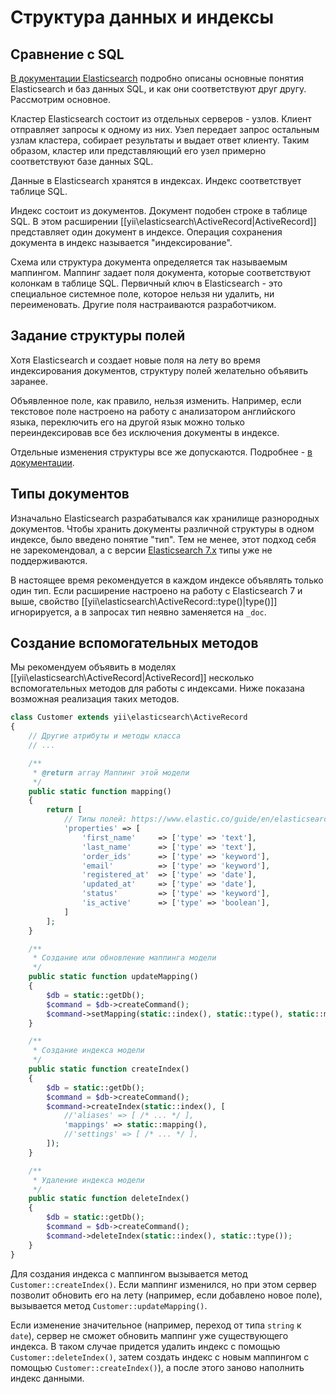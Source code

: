# Структура данных и индексы


## Сравнение с SQL

[В документации Elasticsearch](https://www.elastic.co/guide/en/elasticsearch/reference/current/_mapping_concepts_across_sql_and_elasticsearch.html) подробно описаны основные понятия Elasticsearch и баз данных SQL, и как они соответствуют друг другу. Рассмотрим основное.

Кластер Elasticsearch состоит из отдельных серверов - узлов. Клиент отправляет запросы к одному из них. Узел передает
запрос остальным узлам кластера, собирает результаты и выдает ответ клиенту. Таким образом, кластер или представляющий
его узел примерно соответствуют базе данных SQL.

Данные в Elasticsearch хранятся в индексах. Индекс соответствует таблице SQL.

Индекс состоит из документов. Документ подобен строке в таблице SQL. В этом расширении [[yii\elasticsearch\ActiveRecord|ActiveRecord]]
представляет один документ в индексе. Операция сохранения документа в индекс называется "индексирование".

Схема или структура документа определяется так называемым маппингом. Маппинг задает поля документа, которые
соответствуют колонкам в таблице SQL. Первичный ключ в Elasticsearch - это специальное системное поле, которое нельзя
ни удалить, ни переименовать. Другие поля настраиваются разработчиком.


## Задание структуры полей

Хотя Elasticsearch и создает новые поля на лету во время индексирования документов, структуру полей желательно
объявить заранее.

Объявленное поле, как правило, нельзя изменить. Например, если текстовое поле настроено на работу с анализатором
английского языка, переключить его на другой язык можно только переиндексировав все без исключения документы в индексе.

Отдельные изменения структуры все же допускаются. Подробнее - [в документации](https://www.elastic.co/guide/en/elasticsearch/reference/current/indices-put-mapping.html#updating-field-mappings).


## Типы документов

Изначально Elasticsearch разрабатывался как хранилище разнородных документов. Чтобы хранить документы различной
структуры в одном индексе, было введено понятие "тип". Тем не менее, этот подход себя не зарекомендовал, а с версии
[Elasticsearch 7.x](https://www.elastic.co/guide/en/elasticsearch/reference/current/removal-of-types.html) типы
уже не поддерживаются.

В настоящее время рекомендуется в каждом индексе объявлять только один тип. Если расширение настроено на работу с
Elasticsearch 7 и выше, свойство [[yii\elasticsearch\ActiveRecord::type()|type()]] игнорируется, а в запросах тип
неявно заменяется на `_doc`.


## Создание вспомогательных методов

Мы рекомендуем объявить в моделях [[yii\elasticsearch\ActiveRecord|ActiveRecord]] несколько вспомогательных методов
для работы с индексами. Ниже показана возможная реализация таких методов.

```php
class Customer extends yii\elasticsearch\ActiveRecord
{
    // Другие атрибуты и методы класса
    // ...

    /**
     * @return array Маппинг этой модели
     */
    public static function mapping()
    {
        return [
            // Типы полей: https://www.elastic.co/guide/en/elasticsearch/reference/current/mapping.html#field-datatypes
            'properties' => [
                'first_name'     => ['type' => 'text'],
                'last_name'      => ['type' => 'text'],
                'order_ids'      => ['type' => 'keyword'],
                'email'          => ['type' => 'keyword'],
                'registered_at'  => ['type' => 'date'],
                'updated_at'     => ['type' => 'date'],
                'status'         => ['type' => 'keyword'],
                'is_active'      => ['type' => 'boolean'],
            ]
        ];
    }

    /**
     * Создание или обновление маппинга модели
     */
    public static function updateMapping()
    {
        $db = static::getDb();
        $command = $db->createCommand();
        $command->setMapping(static::index(), static::type(), static::mapping());
    }

    /**
     * Создание индекса модели
     */
    public static function createIndex()
    {
        $db = static::getDb();
        $command = $db->createCommand();
        $command->createIndex(static::index(), [
            //'aliases' => [ /* ... */ ],
            'mappings' => static::mapping(),
            //'settings' => [ /* ... */ ],
        ]);
    }

    /**
     * Удаление индекса модели
     */
    public static function deleteIndex()
    {
        $db = static::getDb();
        $command = $db->createCommand();
        $command->deleteIndex(static::index(), static::type());
    }
}
```

Для создания индекса с маппингом вызывается метод `Customer::createIndex()`. Если маппинг изменился, но при этом
сервер позволит обновить его на лету (например, если добавлено новое поле), вызывается метод `Customer::updateMapping()`.

Если изменение значительное (например, переход от типа `string` к `date`), сервер не сможет обновить маппинг
уже существующего индекса. В таком случае придется удалить индекс с помощью `Customer::deleteIndex()`, затем создать
индекс с новым маппингом с помощью `Customer::createIndex()`), а после этого заново наполнить индекс данными.
